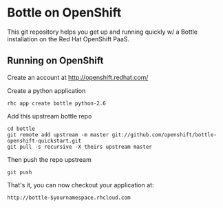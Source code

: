 Bottle on OpenShift
===================

This git repository helps you get up and running quickly w/ a Bottle installation
on the Red Hat OpenShift PaaS.


Running on OpenShift
----------------------------

Create an account at http://openshift.redhat.com/

Create a python application

    rhc app create bottle python-2.6

Add this upstream bottle repo

    cd bottle
    git remote add upstream -m master git://github.com/openshift/bottle-openshift-quickstart.git
    git pull -s recursive -X theirs upstream master
    
Then push the repo upstream

    git push

That's it, you can now checkout your application at:

    http://bottle-$yournamespace.rhcloud.com

